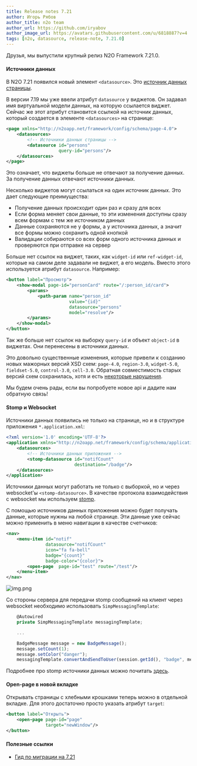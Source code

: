 ```yaml
---
title: Release notes 7.21
author: Игорь Рябов
author_title: n2o team
author_url: https://github.com/iryabov
author_image_url: https://avatars.githubusercontent.com/u/6818887?v=4
tags: [n2o, datasource, release-note, 7.21.0]
---
```


Друзья, мы выпустили крупный релиз N2O Framework 7.21.0.

<!--truncate-->

#### Источники данных

В N2O 7.21 появился новый элемент `<datasource>`.
Это [источник данных страницы](/docs/guides/manual/datasources).

В версии 7.19 мы уже ввели атрибут `datasource` у виджетов.
Он задавал имя виртуальной модели данных, на которую ссылается виджет.
Сейчас же этот атрибут становится ссылкой на источник данных, который создается в элементе `<datasources>` на странице:
```xml
<page xmlns="http://n2oapp.net/framework/config/schema/page-4.0">
    <datasources>
        <!-- Источники данных страницы -->
        <datasource id="persons"
                    query-id="persons"/>
    </datasources>
</page>
```

Это означает, что виджеты больше не отвечают за получение данных.
За получение данных отвечают источники данных.

Несколько виджетов могут ссылаться на один источник данных.
Это дает следующие преимущества:
- Получение данных происходит один раз и сразу для всех
- Если форма меняет свои данные, то эти изменения доступны сразу всем формам с тем же источником данных
- Данные сохраняются не у формы, а у источника данных, а значит все формы можно сохранить одной кнопкой
- Валидации собираются со всех форм одного источника данных и проверяются при отправке на сервер

Больше нет ссылок на виджет, таких, как `widget-id` или `ref-widget-id`, которые на самом деле задавали не виджет, а его модель.
Вместо этого используется атрибут `datasource`. Например:
```xml {6}
<button label="Просмотр">
    <show-modal page-id="personCard" route="/:person_id/card">
        <params>
            <path-param name="person_id"
                        value="{id}"
                        datasource="persons"
                        model="resolve"/>
        </params>
    </show-modal>
</button>
```
Так же больше нет ссылок на выборку `query-id` и объект `object-id` в виджетах.
Они перенесены в источники данных.

Это довольно существенные изменения, которые привели к созданию новых мажорных версий XSD схем:
`page-4.0`, `region-3.0`, `widget-5.0`, `fieldset-5.0`, `control-3.0`, `cell-3.0`.
Обратная совместимость старых версий схем сохранилась, хотя и есть [некоторые нарушения](/docs/guides/migration/to_7_21#functions).

Мы будем очень рады, если вы попробуете новое api и дадите нам обратную связь!

#### Stomp и Websocket

Источники данных появились не только на странице, но и в структуре приложения `*.application.xml`:

```xml
<?xml version='1.0' encoding='UTF-8'?>
<application xmlns="http://n2oapp.net/framework/config/schema/application-2.0">
    <datasources>
        <!-- Источники данных приложения -->
        <stomp-datasource id="notifCount"
                          destination="/badge"/>
    </datasources>
</application>
```

Источники данных могут работать не только с выборкой, но и через websocket'ы `<stomp-datasource>`.
В качестве протокола взаимодействия с websocket мы используем [stomp](https://stomp.github.io/).

С помощью источников данных приложения можно будет получать данные, которые нужны на любой странице.
Эти данные уже сейчас можно применить в меню навигации в качестве счетчиков:

```xml {3,5,6}
<nav>
    <menu-item id="notif"
               datasource="notifCount"
               icon="fa fa-bell"
               badge="{count}"
               badge-color="{color}">
        <open-page  page-id="test" route="/test"/>
    </menu-item>
</nav>
```

![img.png](images/image19.png)

Со стороны сервера для передачи stomp сообщений на клиент через websocket необходимо использовать `SimpMessagingTemplate`:
```js
    @Autowired
    private SimpMessagingTemplate messagingTemplate;

    ...

    BadgeMessage message = new BadgeMessage();
    message.setCount(1);
    message.setColor("danger");
    messagingTemplate.convertAndSendToUser(session.getId(), "badge", message);
```

Подробнее про stomp источники данных можно почитать [здесь](/docs/guides/manual/datasources#stomp-datasource).

#### Open-page в новой вкладке

Открывать страницы с хлебными крошками теперь можно в отдельной вкладке.
Для этого достаточно просто указать атрибут `target`:
```xml {3}
<button label="Открыть">
    <open-page page-id="page"
               target="newWindow"/>
</button>
```

#### Полезные ссылки
- [Гид по миграции на 7.21](/docs/guides/migration/to_7_21)
